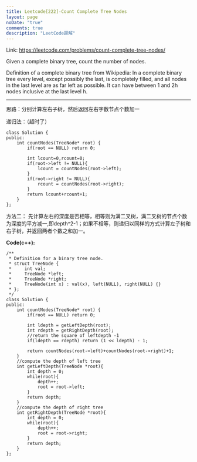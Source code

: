 ```yaml
---
title: Leetcode[222]-Count Complete Tree Nodes
layout: page
noDate: "true"
comments: true
description: "LeetCode题解" 
---
```

<article class="post post-type-normal" itemscope="" itemtype="http://schema.org/Article" style="opacity: 1; transform: translateY(0px);">

Link: https://leetcode.com/problems/count-complete-tree-nodes/

Given a complete binary tree, count the number of nodes.

Definition of a complete binary tree from Wikipedia:
In a complete binary tree every level, except possibly the last, is completely filled, and all nodes in the last level are as far left as possible. It can have between 1 and 2h nodes inclusive at the last level h.



------

思路：分别计算左右子树，然后返回左右字数节点个数加一

递归法：（超时了）

```
class Solution {
public:
    int countNodes(TreeNode* root) {
        if(root == NULL) return 0;
        
        int lcount=0,rcount=0;
        if(root->left != NULL){
            lcount = countNodes(root->left);
        }
        if(root->right != NULL){
            rcount = countNodes(root->right);
        }
        return lcount+rcount+1;  
    }
};
```

方法二：
先计算左右的深度是否相等，相等则为满二叉树，满二叉树的节点个数为深度的平方减一,即depth^2-1；如果不相等，则递归以同样的方式计算左子树和右子树，并返回两者个数之和加一。

**Code(c++):**

```
/**
 * Definition for a binary tree node.
 * struct TreeNode {
 *     int val;
 *     TreeNode *left;
 *     TreeNode *right;
 *     TreeNode(int x) : val(x), left(NULL), right(NULL) {}
 * };
 */
class Solution {
public:
    int countNodes(TreeNode* root) {
        if(root == NULL) return 0;
		
        int ldepth = getLeftDepth(root);
        int rdepth = getRightDepth(root);
        //return the square of leftdepth -1
        if(ldepth == rdepth) return (1 << ldepth) - 1;
    
        return countNodes(root->left)+countNodes(root->right)+1;
    }
    //compute the depth of left tree
    int getLeftDepth(TreeNode *root){
        int depth = 0;
        while(root){
            depth++;
            root = root->left;
        }
        return depth;
    }
    //compute the depth of right tree
    int getRightDepth(TreeNode *root){
        int depth = 0;
        while(root){
            depth++;
            root = root->right;
        }
        return depth;
    }
};
```


</article>

